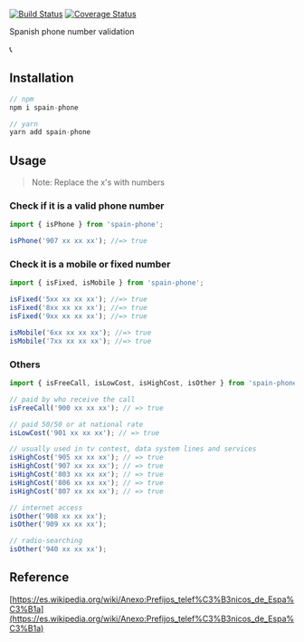 [![Build Status](https://travis-ci.org/singuerinc/spain-phone.svg?branch=master)](https://travis-ci.org/singuerinc/spain-phone)
[![Coverage Status](https://coveralls.io/repos/github/singuerinc/spain-phone/badge.svg?branch=master)](https://coveralls.io/github/singuerinc/spain-phone?branch=master)

Spanish phone number validation

:telephone_receiver:

## Installation

```js
// npm
npm i spain-phone

// yarn
yarn add spain-phone
```

## Usage

> Note: Replace the x's with numbers

### Check if it is a valid phone number

```js
import { isPhone } from 'spain-phone';

isPhone('907 xx xx xx'); //=> true
```

### Check it is a mobile or fixed number

```js
import { isFixed, isMobile } from 'spain-phone';

isFixed('5xx xx xx xx'); //=> true
isFixed('8xx xx xx xx'); //=> true
isFixed('9xx xx xx xx'); //=> true

isMobile('6xx xx xx xx'); //=> true
isMobile('7xx xx xx xx'); //=> true
```

### Others

```js
import { isFreeCall, isLowCost, isHighCost, isOther } from 'spain-phone';

// paid by who receive the call
isFreeCall('900 xx xx xx'); // => true

// paid 50/50 or at national rate
isLowCost('901 xx xx xx'); // => true

// usually used in tv contest, data system lines and services
isHighCost('905 xx xx xx'); // => true
isHighCost('907 xx xx xx'); // => true
isHighCost('803 xx xx xx'); // => true
isHighCost('806 xx xx xx'); // => true
isHighCost('807 xx xx xx'); // => true

// internet access
isOther('908 xx xx xx');
isOther('909 xx xx xx');

// radio-searching
isOther('940 xx xx xx');
```

## Reference

[https://es.wikipedia.org/wiki/Anexo:Prefijos_telef%C3%B3nicos_de_Espa%C3%B1a](https://es.wikipedia.org/wiki/Anexo:Prefijos_telef%C3%B3nicos_de_Espa%C3%B1a)
